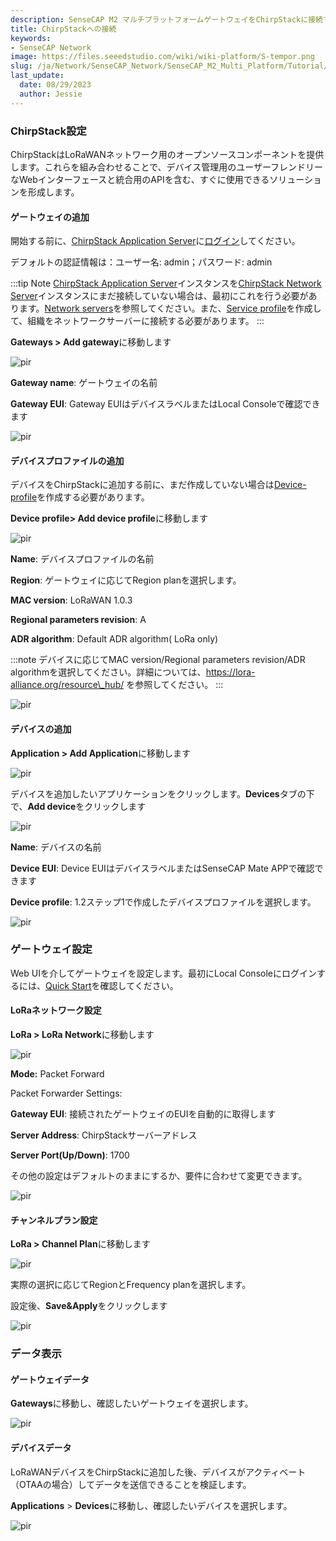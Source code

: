 ```yaml
---
description: SenseCAP M2 マルチプラットフォームゲートウェイをChirpStackに接続する
title: ChirpStackへの接続
keywords:
- SenseCAP Network
image: https://files.seeedstudio.com/wiki/wiki-platform/S-tempor.png
slug: /ja/Network/SenseCAP_Network/SenseCAP_M2_Multi_Platform/Tutorial/Connect-M2-Multi-Platform-Gateway-to-ChirpStack
last_update:
  date: 08/29/2023
  author: Jessie
---
```



### ChirpStack設定

ChirpStackはLoRaWANネットワーク用のオープンソースコンポーネントを提供します。これらを組み合わせることで、デバイス管理用のユーザーフレンドリーなWebインターフェースと統合用のAPIを含む、すぐに使用できるソリューションを形成します。

#### ゲートウェイの追加

開始する前に、[ChirpStack Application Server](https://www.chirpstack.io/application-server/)に[ログイン](https://www.chirpstack.io/application-server/use/login/)してください。

デフォルトの認証情報は：ユーザー名: admin；パスワード: admin

:::tip Note
[ChirpStack Application Server](https://www.chirpstack.io/project/application-server/)インスタンスを[ChirpStack Network Server](https://www.chirpstack.io/project/network-server/)インスタンスにまだ接続していない場合は、最初にこれを行う必要があります。[Network servers](https://www.chirpstack.io/application-server/use/network-servers/)を参照してください。また、[Service profile](https://www.chirpstack.io/application-server/use/service-profiles/)を作成して、組織をネットワークサーバーに接続する必要があります。
:::

**Gateways > Add gateway**に移動します

<p style={{textAlign: 'center'}}><img src="https://files.seeedstudio.com/wiki/SenseCAP/M2_Multi-Platform/add-gateway.png" alt="pir" width={800} height="auto" /></p>

**Gateway name**: ゲートウェイの名前

**Gateway EUI**: Gateway EUIはデバイスラベルまたはLocal Consoleで確認できます

<p style={{textAlign: 'center'}}><img src="https://files.seeedstudio.com/wiki/SenseCAP/M2_Multi-Platform/wps_doc_2.png" alt="pir" width={800} height="auto" /></p>

#### デバイスプロファイルの追加

デバイスをChirpStackに追加する前に、まだ作成していない場合は[Device-profile](https://www.chirpstack.io/application-server/use/device-profiles/)を作成する必要があります。

**Device profile> Add device profile**に移動します

<p style={{textAlign: 'center'}}><img src="https://files.seeedstudio.com/wiki/SenseCAP/M2_Multi-Platform/wps_doc_3.png" alt="pir" width={800} height="auto" /></p>

**Name**: デバイスプロファイルの名前

**Region**: ゲートウェイに応じてRegion planを選択します。

**MAC version**: LoRaWAN 1.0.3

**Regional parameters revision**: A

**ADR algorithm**: Default ADR algorithm( LoRa only)

:::note
デバイスに応じてMAC version/Regional parameters revision/ADR algorithmを選択してください。詳細については、https://lora-alliance.org/resource\_hub/ を参照してください。
:::

<p style={{textAlign: 'center'}}><img src="https://files.seeedstudio.com/wiki/SenseCAP/M2_Multi-Platform/wps_doc_4.png" alt="pir" width={800} height="auto" /></p>

#### デバイスの追加

**Application > Add Application**に移動します

<p style={{textAlign: 'center'}}><img src="https://files.seeedstudio.com/wiki/SenseCAP/M2_Multi-Platform/wps_doc_5.png" alt="pir" width={800} height="auto" /></p>

デバイスを追加したいアプリケーションをクリックします。**Devices**タブの下で、**Add device**をクリックします

<p style={{textAlign: 'center'}}><img src="https://files.seeedstudio.com/wiki/SenseCAP/M2_Multi-Platform/wps_doc_6.png" alt="pir" width={800} height="auto" /></p>

**Name**: デバイスの名前

**Device EUI**: Device EUIはデバイスラベルまたはSenseCAP Mate APPで確認できます

**Device profile**: 1.2ステップ1で作成したデバイスプロファイルを選択します。

<p style={{textAlign: 'center'}}><img src="https://files.seeedstudio.com/wiki/SenseCAP/M2_Multi-Platform/wps_doc_7.png" alt="pir" width={800} height="auto" /></p>

### ゲートウェイ設定

Web UIを介してゲートウェイを設定します。最初にLocal Consoleにログインするには、[Quick Start](https://files.seeedstudio.com/products/SenseCAP/M2_Multi-Platform_Gateway/Quick_Start_for_SenseCAP_Gateway_&_Sensors.pdf)を確認してください。

#### LoRaネットワーク設定

**LoRa > LoRa Network**に移動します

<p style={{textAlign: 'center'}}><img src="https://files.seeedstudio.com/wiki/SenseCAP/M2_Multi-Platform/wps_doc_8.png" alt="pir" width={800} height="auto" /></p>

**Mode:** Packet Forward

Packet Forwarder Settings:

**Gateway EUI**: 接続されたゲートウェイのEUIを自動的に取得します

**Server Address**: ChirpStackサーバーアドレス

**Server Port(Up/Down)**: 1700

その他の設定はデフォルトのままにするか、要件に合わせて変更できます。

<p style={{textAlign: 'center'}}><img src="https://files.seeedstudio.com/wiki/SenseCAP/M2_Multi-Platform/wps_doc_9.png" alt="pir" width={800} height="auto" /></p>

#### チャンネルプラン設定

**LoRa > Channel Plan**に移動します

<p style={{textAlign: 'center'}}><img src="https://files.seeedstudio.com/wiki/SenseCAP/M2_Multi-Platform/wps_doc_10.png" alt="pir" width={800} height="auto" /></p>

実際の選択に応じてRegionとFrequency planを選択します。

設定後、**Save&Apply**をクリックします

<p style={{textAlign: 'center'}}><img src="https://files.seeedstudio.com/wiki/SenseCAP/M2_Multi-Platform/wps_doc_11.png" alt="pir" width={800} height="auto" /></p>

### データ表示

#### ゲートウェイデータ

**Gateways**に移動し、確認したいゲートウェイを選択します。

<p style={{textAlign: 'center'}}><img src="https://files.seeedstudio.com/wiki/SenseCAP/M2_Multi-Platform/wps_doc_12.png" alt="pir" width={800} height="auto" /></p>

#### デバイスデータ

LoRaWANデバイスをChirpStackに追加した後、デバイスがアクティベート（OTAAの場合）してデータを送信できることを検証します。

**Applications** > **Devices**に移動し、確認したいデバイスを選択します。

<p style={{textAlign: 'center'}}><img src="https://files.seeedstudio.com/wiki/SenseCAP/M2_Multi-Platform/wps_doc_13.png" alt="pir" width={800} height="auto" /></p>